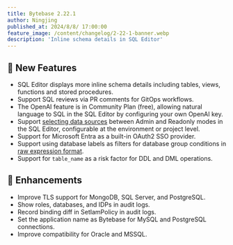 ```yaml
---
title: Bytebase 2.22.1
author: Ningjing
published_at: 2024/8/8/ 17:00:00
feature_image: /content/changelog/2-22-1-banner.webp
description: 'Inline schema details in SQL Editor'
---
```


## 🚀 New Features

- SQL Editor displays more inline schema details including tables, views, functions and stored procedures.
- Support SQL reviews via PR comments for GitOps workflows.
- The OpenAI feature is in Community Plan (free), allowing natural language to SQL in the SQL Editor by configuring your own OpenAI key.
- Support [selecting data sources](/docs/get-started/instance/#choose-your-data-source-in-sql-editor) between Admin and Readonly modes in the SQL Editor, configurable at the environment or project level.
- Support for Microsoft Entra as a built-in OAuth2 SSO provider.
- Support using database labels as filters for database group conditions in [raw expression format](/docs/change-database/batch-change/#create-a-database-group).
- Support for `table_name` as a risk factor for DDL and DML operations.

## 🎄 Enhancements

- Improve TLS support for MongoDB, SQL Server, and PostgreSQL.
- Show roles, databases, and IDPs in audit logs.
- Record binding diff in SetIamPolicy in audit logs.
- Set the application name as Bytebase for MySQL and PostgreSQL connections.
- Improve compatibility for Oracle and MSSQL.

<IncludeBlock url="/docs/get-started/install/install-upgrade"></IncludeBlock>
